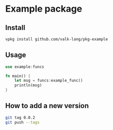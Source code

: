 
# Example package

## Install

```bash
vpkg install github.com/valk-lang/pkg-example
```

## Usage

```rust
use example:funcs

fn main() {
    let msg = funcs:example_func()
    println(msg)
}
```

## How to add a new version

```bash
git tag 0.0.2
git push --tags
```